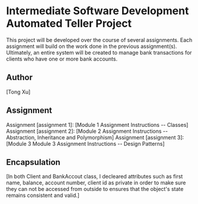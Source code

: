 # Intermediate Software Development Automated Teller Project
This project will be developed over the course of several assignments.  Each 
assignment will build on the work done in the previous assignment(s).  Ultimately, 
an entire system will be created to manage bank transactions for clients who 
have one or more bank accounts.

## Author
[Tong Xu]

## Assignment
Assignment [assignment 1]: [Module 1 Assignment Instructions -- Classes]
Assignment [assignment 2]: [Module 2 Assignment Instructions -- Abstraction, Inheritance and Polymorphism]
Assignment [assignment 3]: [Module 3 Module 3 Assignment Instructions -- Design Patterns]

## Encapsulation
[In both Client and BankAccout class, I decleared attributes such as first name, balance, account number, client id as private
in order to make sure they can not be accessed from outside to ensures that the object's state remains consistent and valid.]
